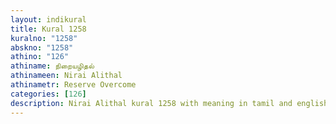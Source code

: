 ```yaml
---
layout: indikural
title: Kural 1258
kuralno: "1258"
abskno: "1258"
athino: "126"
athiname: நிறையழிதல்
athinameen: Nirai Alithal
athinametr: Reserve Overcome
categories: [126]
description: Nirai Alithal kural 1258 with meaning in tamil and english 
---
```


